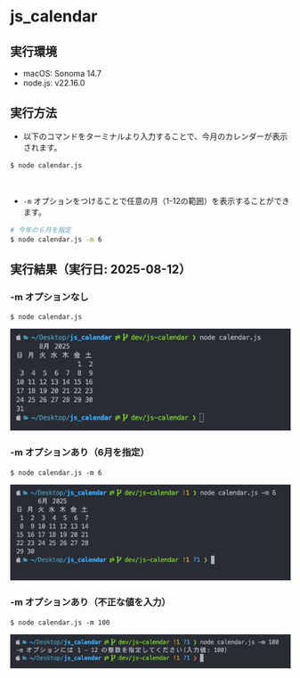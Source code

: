 # js_calendar
## 実行環境
- macOS: Sonoma 14.7
- node.js: v22.16.0

## 実行方法
- 以下のコマンドをターミナルより入力することで、今月のカレンダーが表示されます。
```sh
$ node calendar.js
```
<br>

- `-m` オプションをつけることで任意の月（1-12の範囲）を表示することができます。
```sh
# 今年の６月を指定
$ node calendar.js -m 6
```

## 実行結果（実行日: 2025-08-12）
### -m オプションなし
```
$ node calendar.js
```
![](./img/README_2025-08-12-00-20-46.png)

### -m オプションあり（6月を指定）
```
$ node calendar.js -m 6
```
![](./img/README_2025-08-12-00-24-43.png)

### -m オプションあり（不正な値を入力）
```
$ node calendar.js -m 100
```
![](./img/README_2025-08-12-00-26-29.png)